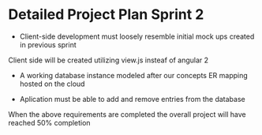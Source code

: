 # Detailed Project Plan Sprint 2

- Client-side development must loosely resemble initial mock ups created in previous sprint

Client side will be created utilizing view.js insteaf of angular 2

- A working database instance modeled after our concepts ER mapping hosted on the cloud

- Aplication must be able to add and remove entries from the database

When the above requirements are completed the overall project will have reached 50% completion
